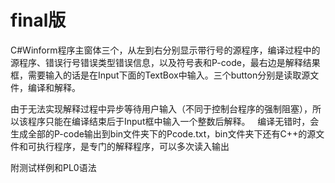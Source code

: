 
# final版  
C#Winform程序主窗体三个，从左到右分别显示带行号的源程序，编译过程中的源程序、错误行号错误类型错误信息，以及符号表和P-code，最右边是解释结果框，需要输入的话是在Input下面的TextBox中输入。三个button分别是读取源文件，编译和解释。  

由于无法实现解释过程中异步等待用户输入（不同于控制台程序的强制阻塞），所以该程序只能在编译结束后于Input框中输入一个整数后解释。  
编译无错时，会生成全部的P-code输出到bin文件夹下的Pcode.txt，bin文件夹下还有C++的源文件和可执行程序，是专门的解释程序，可以多次读入输出  

附测试样例和PL0语法


